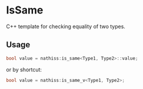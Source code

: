 # IsSame

C++ template for checking equality of two types.

## Usage

```c++
bool value = nathiss:is_same<Type1, Type2>::value;
```

or by shortcut:

```c++
bool value = nathiss:is_same_v<Type1, Type2>;
```
